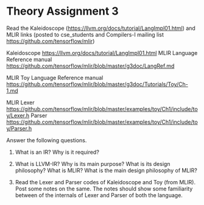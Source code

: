 # Theory Assignment 3
Read the Kaleidoscope (https://llvm.org/docs/tutorial/LangImpl01.html) and MLIR links (posted to cse_students and Compilers-I mailing list https://github.com/tensorflow/mlir)

Kaleidoscope
https://llvm.org/docs/tutorial/LangImpl01.html
MLIR Language Reference manual
https://github.com/tensorflow/mlir/blob/master/g3doc/LangRef.md

MLIR Toy Language Reference manual
https://github.com/tensorflow/mlir/blob/master/g3doc/Tutorials/Toy/Ch-1.md

MLIR Lexer
https://github.com/tensorflow/mlir/blob/master/examples/toy/Ch1/include/toy/Lexer.h
Parser
https://github.com/tensorflow/mlir/blob/master/examples/toy/Ch1/include/toy/Parser.h

Answer the following questions.

1. What is an IR? Why is it required?

2. What is LLVM-IR? Why is its main purpose? What is its design philosophy? What is MLIR? What is the main design philosophy of MLIR?

3. Read the Lexer and Parser codes of Kaleidoscope and Toy (from MLIR). Post some notes on the same. The notes should show some familiarity between of the internals of Lexer and Parser of both the language.

